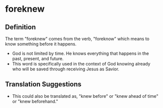# foreknew

## Definition

The term "foreknew" comes from the verb, "foreknow" which means to know something before it happens. 

* God is not limited by time. He knows everything that happens in the past, present, and future.
* This word is specifically used in the context of God knowing already who will be saved through receiving Jesus as Savior.


## Translation Suggestions



* This could also be translated as, "knew before" or "knew ahead of time" or "knew beforehand."